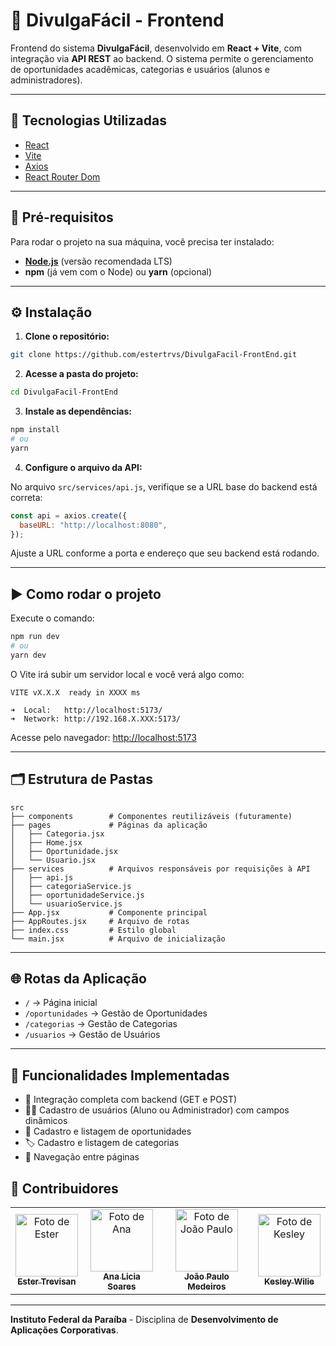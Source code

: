 
# 🎯 DivulgaFácil - Frontend

Frontend do sistema **DivulgaFácil**, desenvolvido em **React + Vite**, com integração via **API REST** ao backend. O sistema permite o gerenciamento de oportunidades acadêmicas, categorias e usuários (alunos e administradores).

---

## 🚀 Tecnologias Utilizadas

- [React](https://reactjs.org/)
- [Vite](https://vitejs.dev/)
- [Axios](https://axios-http.com/)
- [React Router Dom](https://reactrouter.com/)

---

## 🔧 Pré-requisitos

Para rodar o projeto na sua máquina, você precisa ter instalado:

- **[Node.js](https://nodejs.org/)** (versão recomendada LTS)
- **npm** (já vem com o Node) ou **yarn** (opcional)

---

## ⚙️ Instalação

1. **Clone o repositório:**

```bash
git clone https://github.com/estertrvs/DivulgaFacil-FrontEnd.git
```

2. **Acesse a pasta do projeto:**

```bash
cd DivulgaFacil-FrontEnd
```

3. **Instale as dependências:**

```bash
npm install
# ou
yarn
```

4. **Configure o arquivo da API:**

No arquivo `src/services/api.js`, verifique se a URL base do backend está correta:

```javascript
const api = axios.create({
  baseURL: "http://localhost:8080", 
});
```

Ajuste a URL conforme a porta e endereço que seu backend está rodando.

---

## ▶️ Como rodar o projeto

Execute o comando:

```bash
npm run dev
# ou
yarn dev
```

O Vite irá subir um servidor local e você verá algo como:

```
VITE vX.X.X  ready in XXXX ms

➜  Local:   http://localhost:5173/
➜  Network: http://192.168.X.XXX:5173/
```

Acesse pelo navegador: [http://localhost:5173](http://localhost:5173)

---

## 🗂️ Estrutura de Pastas

```
src
├── components        # Componentes reutilizáveis (futuramente)
├── pages             # Páginas da aplicação
│   ├── Categoria.jsx
│   ├── Home.jsx
│   ├── Oportunidade.jsx
│   └── Usuario.jsx
├── services          # Arquivos responsáveis por requisições à API
│   ├── api.js
│   ├── categoriaService.js
│   ├── oportunidadeService.js
│   └── usuarioService.js
├── App.jsx           # Componente principal
├── AppRoutes.jsx     # Arquivo de rotas
├── index.css         # Estilo global
└── main.jsx          # Arquivo de inicialização
```

---

## 🌐 Rotas da Aplicação

- `/` → Página inicial
- `/oportunidades` → Gestão de Oportunidades
- `/categorias` → Gestão de Categorias
- `/usuarios` → Gestão de Usuários

---

## 🚩 Funcionalidades Implementadas

- 🔗 Integração completa com backend (GET e POST)
- 🧑‍💼 Cadastro de usuários (Aluno ou Administrador) com campos dinâmicos
- 📑 Cadastro e listagem de oportunidades
- 🏷️ Cadastro e listagem de categorias
- 🔗 Navegação entre páginas

## 👥 Contribuidores
<table>
  <tr>
    <td align="center">
      <a href="https://github.com/estertrvs" title="GitHub">
        <img src="https://avatars.githubusercontent.com/u/141650957?v=4" width="100px;" alt="Foto de Ester"/><br>
        <sub>
          <b>Ester Trevisan</b>
        </sub>
      </a>
    </td>
    <td align="center">
      <a href="https://github.com/analiciafsoares" title="GitHub">
        <img src="https://avatars.githubusercontent.com/u/144076062?v=4" width="100px;" alt="Foto de Ana"/><br>
        <sub>
          <b>Ana Licia Soares</b>
        </sub>
      </a>
    </td>
    <td align="center">
      <a href="https://github.com/Joaopaulomedeirosdesouza" title="GitHub">
        <img src="https://avatars.githubusercontent.com/u/148402008?v=4" width="100px;" alt="Foto de João Paulo"/><br>
        <sub>
          <b>João Paulo Medeiros</b>
        </sub>
      </a>
    </td>
    <td align="center">
      <a href="https://github.com/KesleyWilie" title="GitHub">
        <img src="https://avatars.githubusercontent.com/u/144160126?v=4" width="100px;" alt="Foto de Kesley"/><br>
        <sub>
          <b>Kesley Wilie</b>
        </sub>
      </a>
    </td>
  </tr>
</table>

---

**Instituto Federal da Paraíba** - Disciplina de **Desenvolvimento de Aplicações Corporativas**.